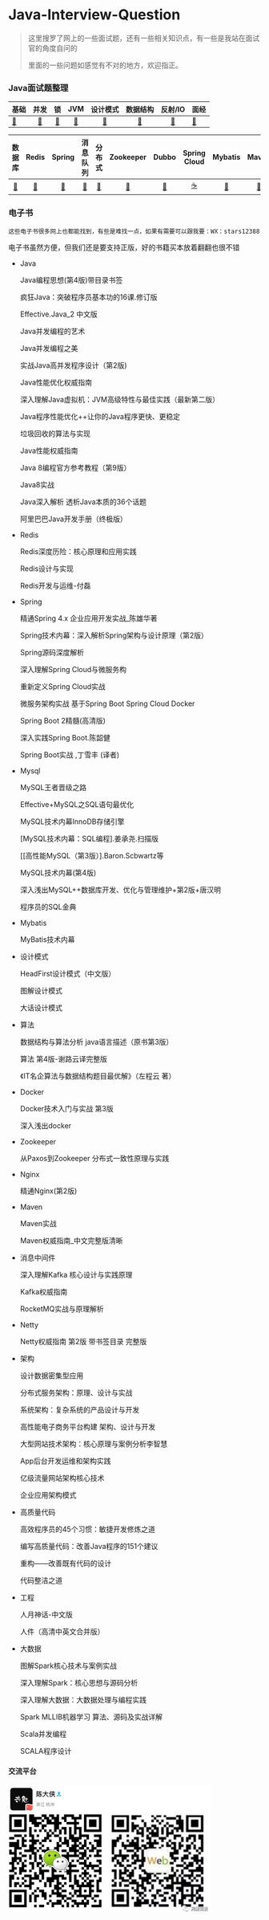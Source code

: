 # Java-Interview-Question

> 这里搜罗了网上的一些面试题，还有一些相关知识点，有一些是我站在面试官的角度自问的
>
> 里面的一些问题如感觉有不对的地方，欢迎指正。

### Java面试题整理

| 基础                                                         |                             并发                             |                              锁                              |                             JVM                              |                           设计模式                           |                           数据结构                           |                           反射/IO                            | 面经                                                         |
| ------------------------------------------------------------ | :----------------------------------------------------------: | :----------------------------------------------------------: | :----------------------------------------------------------: | :----------------------------------------------------------: | :----------------------------------------------------------: | :----------------------------------------------------------: | ------------------------------------------------------------ |
| [🍼](https://github.com/jujunchen/Java-interview-question/blob/master/1.%20Java%E5%9F%BA%E7%A1%80.md) | [🍭](https://github.com/jujunchen/Java-interview-question/blob/master/2.%20Java%E5%B9%B6%E5%8F%91.md) | [🍩](https://github.com/jujunchen/Java-interview-question/blob/master/3.%20%E9%94%81.md) | [🌮](https://github.com/jujunchen/Java-interview-question/blob/master/4.%20JVM%E7%9F%A5%E8%AF%86.md) | [🍱](https://github.com/jujunchen/Java-interview-question/blob/master/6.%20%E8%AE%BE%E8%AE%A1%E6%A8%A1%E5%BC%8F.md) | [🧀](https://github.com/jujunchen/Java-interview-question/blob/master/7.%20%E6%95%B0%E6%8D%AE%E7%BB%93%E6%9E%84.md) | [🥐](https://github.com/jujunchen/Java-interview-question/blob/master/5.%20Java%E5%8F%8D%E5%B0%84IO.md) | [🍜]([https://github.com/jujunchen/Java-interview-question/tree/master/%E5%A4%A7%E5%8E%82%E9%9D%A2%E7%BB%8F](https://github.com/jujunchen/Java-interview-question/tree/master/大厂面经)) |

|                            数据库                            |                            Redis                             |                            Spring                            |                           消息队列                           |                            分布式                            |                          Zookeeper                           |                            Dubbo                             |                         Spring Cloud                         |                           Mybatis                            |                            Maven                             |
| :----------------------------------------------------------: | :----------------------------------------------------------: | :----------------------------------------------------------: | :----------------------------------------------------------: | :----------------------------------------------------------: | :----------------------------------------------------------: | :----------------------------------------------------------: | :----------------------------------------------------------: | :----------------------------------------------------------: | :----------------------------------------------------------: |
| [🌽](https://github.com/jujunchen/Java-interview-question/blob/master/8.%20%E6%95%B0%E6%8D%AE%E5%BA%93.md) | [🍔](https://github.com/jujunchen/Java-interview-question/blob/master/9.%20Redis.md) | [🍬](https://github.com/jujunchen/Java-interview-question/blob/master/10.%20Spring.md) | [🍡](https://github.com/jujunchen/Java-interview-question/blob/master/14.%20%E6%B6%88%E6%81%AF%E9%98%9F%E5%88%97.md) | [🎂](https://github.com/jujunchen/Java-interview-question/blob/master/19.%20%E5%88%86%E5%B8%83%E5%BC%8F%E3%80%81%E5%BE%AE%E6%9C%8D%E5%8A%A1.md) | [🍯](https://github.com/jujunchen/Java-interview-question/blob/master/16.%20Zookeeper.md) | [🥛](https://github.com/jujunchen/Java-interview-question/blob/master/12.%20Dubbo.md) | [☕️](https://github.com/jujunchen/Java-interview-question/blob/master/13.%20Spring%20Cloud.md) | [🍿](https://github.com/jujunchen/Java-interview-question/blob/master/15.%20Mybatis.md) | [🍹](https://github.com/jujunchen/Java-interview-question/blob/master/15.%20Mybatis.md) |

### 电子书

`这些电子书很多网上也都能找到，有些是难找一点，如果有需要可以跟我要：WX：stars12388`

电子书虽然方便，但我们还是要支持正版，好的书籍买本放着翻翻也很不错

- Java

    Java编程思想(第4版)带目录书签

    疯狂Java：突破程序员基本功的16课.修订版

    Effective.Java_2 中文版

    Java并发编程的艺术

    Java并发编程之美

    实战Java高并发程序设计（第2版) 

    Java性能优化权威指南

    深入理解Java虚拟机：JVM高级特性与最佳实践（最新第二版）

    Java程序性能优化++让你的Java程序更快、更稳定

    垃圾回收的算法与实现

    Java性能权威指南

    Java 8编程官方参考教程（第9版）

    Java8实战

    Java深入解析  透析Java本质的36个话题

    阿里巴巴Java开发手册（终极版）

    

- Redis

    Redis深度历险：核心原理和应用实践

    Redis设计与实现

    Redis开发与运维-付磊

    

- Spring

    精通Spring 4.x  企业应用开发实战_陈雄华著

    Spring技术内幕：深入解析Spring架构与设计原理（第2版）

    Spring源码深度解析

    深入理解Spring Cloud与微服务构

    重新定义Spring Cloud实战

    微服务架构实战 基于Spring Boot Spring Cloud Docker

    Spring Boot 2精髓(高清版)

    深入实践Spring Boot.陈韶健

    Spring Boot实战 ,丁雪丰 (译者) 

    

- Mysql

    MySQL王者晋级之路

    Effective+MySQL之SQL语句最优化

    MySQL技术内幕InnoDB存储引擎

    [MySQL技术内幕：SQL编程].姜承尧.扫描版

    [[高性能MySQL（第3版）].Baron.Scbwartz等

    MySQL技术内幕(第4版)

    深入浅出MySQL++数据库开发、优化与管理维护+第2版+唐汉明

    程序员的SQL金典

    

- Mybatis

    MyBatis技术内幕

    

- 设计模式

    HeadFirst设计模式（中文版）

    图解设计模式

    大话设计模式

    

- 算法

    数据结构与算法分析 java语言描述（原书第3版）

    算法 第4版-谢路云译完整版

    《IT名企算法与数据结构题目最优解》（左程云 著）

    

- Docker

    Docker技术入门与实战  第3版

    深入浅出docker

    

- Zookeeper

    从Paxos到Zookeeper  分布式一致性原理与实践

- Nginx

    精通Nginx(第2版)

- Maven

    Maven实战

    Maven权威指南_中文完整版清晰

    

- 消息中间件

    深入理解Kafka 核心设计与实践原理

    Kafka权威指南

    RocketMQ实战与原理解析

    

- Netty

    Netty权威指南 第2版 带书签目录 完整版

    

- 架构

    设计数据密集型应用

    分布式服务架构：原理、设计与实战

    系统架构：复杂系统的产品设计与开发

    高性能电子商务平台构建 架构、设计与开发

    大型网站技术架构：核心原理与案例分析李智慧

    App后台开发运维和架构实践

    亿级流量网站架构核心技术

    企业应用架构模式

    

- 高质量代码

    高效程序员的45个习惯：敏捷开发修炼之道

    编写高质量代码：改善Java程序的151个建议

    重构——改善既有代码的设计

    代码整洁之道

    

- 工程

    人月神话-中文版

    人件（高清中英文合并版）

    

- 大数据

    图解Spark核心技术与案例实战

    深入理解Spark：核心思想与源码分析

    深入理解大数据：大数据处理与编程实践

    Spark MLLIB机器学习 算法、源码及实战详解

    Scala并发编程

    SCALA程序设计

    

#### 交流平台

![image-20191114204200585](media/image-20191114204200585.png)







